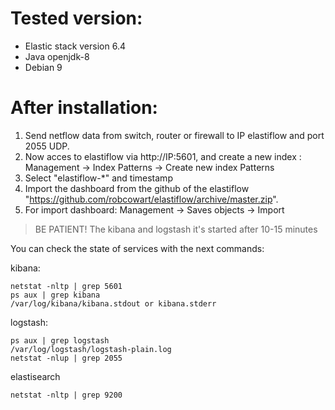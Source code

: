 # Tested version:
* Elastic stack version 6.4
* Java openjdk-8
* Debian 9


# After installation:
1. Send netflow data from switch, router or firewall to IP elastiflow and port 2055 UDP.
2. Now acces to elastiflow via http://IP:5601, and create a new index : Management -> Index Patterns -> Create new index Patterns
3. Select "elastiflow-*" and timestamp
4. Import the dashboard from the github of the elastiflow "https://github.com/robcowart/elastiflow/archive/master.zip".
5. For import dashboard: Management -> Saves objects -> Import 

> BE PATIENT! The kibana and logstash it's started after 10-15 minutes 

You can check the state of services with the next commands:

kibana:
```
netstat -nltp | grep 5601
ps aux | grep kibana
/var/log/kibana/kibana.stdout or kibana.stderr
```
logstash:
```
ps aux | grep logstash
/var/log/logstash/logstash-plain.log
netstat -nlup | grep 2055
```
elastisearch
```
netstat -nltp | grep 9200
```
